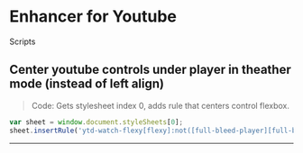 # Enhancer for Youtube
Scripts



## Center youtube controls under player in theather mode (instead of left align)
> Code: Gets stylesheet index 0, adds rule that centers control flexbox.
```javascript
var sheet = window.document.styleSheets[0];
sheet.insertRule('ytd-watch-flexy[flexy]:not([full-bleed-player][full-bleed-no-max-width-columns]) #columns.ytd-watch-flexy { justify-content: center; }', sheet.cssRules.length);
```
-------
